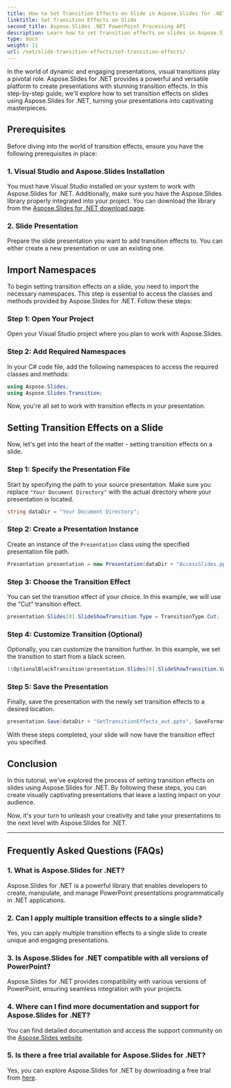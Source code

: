 ```yaml
---
title: How to Set Transition Effects on Slide in Aspose.Slides for .NET
linktitle: Set Transition Effects on Slide
second_title: Aspose.Slides .NET PowerPoint Processing API
description: Learn how to set transition effects on slides in Aspose.Slides for .NET, creating visually stunning presentations. Follow our step-by-step guide for a seamless experience.
type: docs
weight: 11
url: /net/slide-transition-effects/set-transition-effects/
---
```


In the world of dynamic and engaging presentations, visual transitions play a pivotal role. Aspose.Slides for .NET provides a powerful and versatile platform to create presentations with stunning transition effects. In this step-by-step guide, we'll explore how to set transition effects on slides using Aspose.Slides for .NET, turning your presentations into captivating masterpieces.

## Prerequisites

Before diving into the world of transition effects, ensure you have the following prerequisites in place:

### 1. Visual Studio and Aspose.Slides Installation

You must have Visual Studio installed on your system to work with Aspose.Slides for .NET. Additionally, make sure you have the Aspose.Slides library properly integrated into your project. You can download the library from the [Aspose.Slides for .NET download page](https://releases.aspose.com/slides/net/).

### 2. Slide Presentation

Prepare the slide presentation you want to add transition effects to. You can either create a new presentation or use an existing one.

## Import Namespaces

To begin setting transition effects on a slide, you need to import the necessary namespaces. This step is essential to access the classes and methods provided by Aspose.Slides for .NET. Follow these steps:

### Step 1: Open Your Project

Open your Visual Studio project where you plan to work with Aspose.Slides.

### Step 2: Add Required Namespaces

In your C# code file, add the following namespaces to access the required classes and methods:

```csharp
using Aspose.Slides;
using Aspose.Slides.Transition;
```

Now, you're all set to work with transition effects in your presentation.

## Setting Transition Effects on a Slide

Now, let's get into the heart of the matter - setting transition effects on a slide.

### Step 1: Specify the Presentation File

Start by specifying the path to your source presentation. Make sure you replace `"Your Document Directory"` with the actual directory where your presentation is located.

```csharp
string dataDir = "Your Document Directory";
```

### Step 2: Create a Presentation Instance

Create an instance of the `Presentation` class using the specified presentation file path.

```csharp
Presentation presentation = new Presentation(dataDir + "AccessSlides.pptx");
```

### Step 3: Choose the Transition Effect

You can set the transition effect of your choice. In this example, we will use the "Cut" transition effect.

```csharp
presentation.Slides[0].SlideShowTransition.Type = TransitionType.Cut;
```

### Step 4: Customize Transition (Optional)

Optionally, you can customize the transition further. In this example, we set the transition to start from a black screen.

```csharp
((OptionalBlackTransition)presentation.Slides[0].SlideShowTransition.Value).FromBlack = true;
```

### Step 5: Save the Presentation

Finally, save the presentation with the newly set transition effects to a desired location.

```csharp
presentation.Save(dataDir + "SetTransitionEffects_out.pptx", SaveFormat.Pptx);
```

With these steps completed, your slide will now have the transition effect you specified.

## Conclusion

In this tutorial, we've explored the process of setting transition effects on slides using Aspose.Slides for .NET. By following these steps, you can create visually captivating presentations that leave a lasting impact on your audience.

Now, it's your turn to unleash your creativity and take your presentations to the next level with Aspose.Slides for .NET.

---

## Frequently Asked Questions (FAQs)

### 1. What is Aspose.Slides for .NET?

Aspose.Slides for .NET is a powerful library that enables developers to create, manipulate, and manage PowerPoint presentations programmatically in .NET applications.

### 2. Can I apply multiple transition effects to a single slide?

Yes, you can apply multiple transition effects to a single slide to create unique and engaging presentations.

### 3. Is Aspose.Slides for .NET compatible with all versions of PowerPoint?

Aspose.Slides for .NET provides compatibility with various versions of PowerPoint, ensuring seamless integration with your projects.

### 4. Where can I find more documentation and support for Aspose.Slides for .NET?

You can find detailed documentation and access the support community on the [Aspose.Slides website](https://reference.aspose.com/slides/net/).

### 5. Is there a free trial available for Aspose.Slides for .NET?

Yes, you can explore Aspose.Slides for .NET by downloading a free trial from [here](https://releases.aspose.com/).